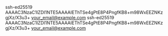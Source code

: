 ssh-ed25519 AAAAC3NzaC1lZDI1NTE5AAAAIEThTSe4gPtE8P4PngfKB8+m98WxEEZNKzgjXz/X3u3+ your_email@example.com
ssh-ed25519 AAAAC3NzaC1lZDI1NTE5AAAAIEThTSe4gPtE8P4PngfKB8+m98WxEEZNKzgjXz/X3u3+ your_email@example.com
